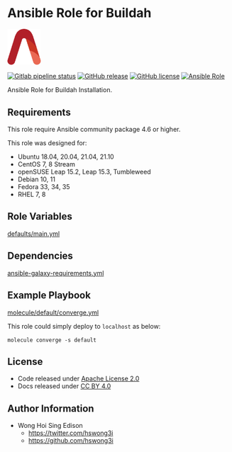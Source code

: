 # Ansible Role for Buildah

<img src="/alvistack.svg" width="75" alt="AlviStack">

[![Gitlab pipeline status](https://img.shields.io/gitlab/pipeline/alvistack/ansible-role-buildah/master)](https://gitlab.com/alvistack/ansible-role-buildah/-/pipelines)
[![GitHub release](https://img.shields.io/github/release/alvistack/ansible-role-buildah.svg)](https://github.com/alvistack/ansible-role-buildah/releases)
[![GitHub license](https://img.shields.io/github/license/alvistack/ansible-role-buildah.svg)](https://github.com/alvistack/ansible-role-buildah/blob/master/LICENSE)
[![Ansible Role](https://img.shields.io/badge/galaxy-alvistack.buildah-blue.svg)](https://galaxy.ansible.com/alvistack/buildah)

Ansible Role for Buildah Installation.

## Requirements

This role require Ansible community package 4.6 or higher.

This role was designed for:

  - Ubuntu 18.04, 20.04, 21.04, 21.10
  - CentOS 7, 8 Stream
  - openSUSE Leap 15.2, Leap 15.3, Tumbleweed
  - Debian 10, 11
  - Fedora 33, 34, 35
  - RHEL 7, 8

## Role Variables

[defaults/main.yml](defaults/main.yml)

## Dependencies

[ansible-galaxy-requirements.yml](ansible-galaxy-requirements.yml)

## Example Playbook

[molecule/default/converge.yml](molecule/default/converge.yml)

This role could simply deploy to `localhost` as below:

    molecule converge -s default

## License

  - Code released under [Apache License 2.0](LICENSE)
  - Docs released under [CC BY 4.0](http://creativecommons.org/licenses/by/4.0/)

## Author Information

  - Wong Hoi Sing Edison
      - <https://twitter.com/hswong3i>
      - <https://github.com/hswong3i>
